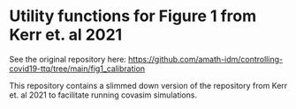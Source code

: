 # Utility functions for Figure 1 from Kerr et. al 2021

See the original repository here: https://github.com/amath-idm/controlling-covid19-ttq/tree/main/fig1_calibration

This repository contains a slimmed down version of the repository from Kerr et. al 2021 to facilitate running covasim simulations.



